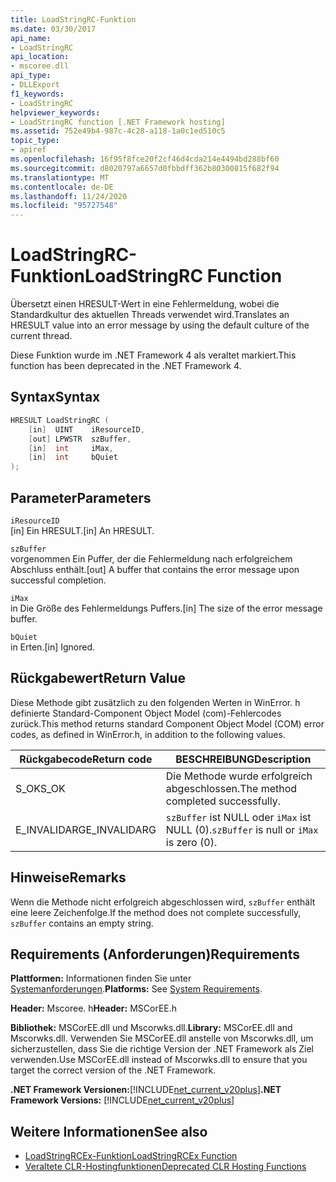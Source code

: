 ```yaml
---
title: LoadStringRC-Funktion
ms.date: 03/30/2017
api_name:
- LoadStringRC
api_location:
- mscoree.dll
api_type:
- DLLExport
f1_keywords:
- LoadStringRC
helpviewer_keywords:
- LoadStringRC function [.NET Framework hosting]
ms.assetid: 752e49b4-987c-4c28-a118-1a0c1ed510c5
topic_type:
- apiref
ms.openlocfilehash: 16f95f8fce20f2cf46d4cda214e4494bd288bf60
ms.sourcegitcommit: d8020797a6657d0fbbdff362b80300815f682f94
ms.translationtype: MT
ms.contentlocale: de-DE
ms.lasthandoff: 11/24/2020
ms.locfileid: "95727548"
---
```

# <a name="loadstringrc-function"></a><span data-ttu-id="5d3bc-102">LoadStringRC-Funktion</span><span class="sxs-lookup"><span data-stu-id="5d3bc-102">LoadStringRC Function</span></span>

<span data-ttu-id="5d3bc-103">Übersetzt einen HRESULT-Wert in eine Fehlermeldung, wobei die Standardkultur des aktuellen Threads verwendet wird.</span><span class="sxs-lookup"><span data-stu-id="5d3bc-103">Translates an HRESULT value into an error message by using the default culture of the current thread.</span></span>  
  
 <span data-ttu-id="5d3bc-104">Diese Funktion wurde im .NET Framework 4 als veraltet markiert.</span><span class="sxs-lookup"><span data-stu-id="5d3bc-104">This function has been deprecated in the .NET Framework 4.</span></span>  
  
## <a name="syntax"></a><span data-ttu-id="5d3bc-105">Syntax</span><span class="sxs-lookup"><span data-stu-id="5d3bc-105">Syntax</span></span>  
  
```cpp  
HRESULT LoadStringRC (  
    [in]  UINT    iResourceID,
    [out] LPWSTR  szBuffer,
    [in]  int     iMax,
    [in]  int     bQuiet  
);  
```  
  
## <a name="parameters"></a><span data-ttu-id="5d3bc-106">Parameter</span><span class="sxs-lookup"><span data-stu-id="5d3bc-106">Parameters</span></span>  

 `iResourceID`  
 <span data-ttu-id="5d3bc-107">[in] Ein HRESULT.</span><span class="sxs-lookup"><span data-stu-id="5d3bc-107">[in] An HRESULT.</span></span>  
  
 `szBuffer`  
 <span data-ttu-id="5d3bc-108">vorgenommen Ein Puffer, der die Fehlermeldung nach erfolgreichem Abschluss enthält.</span><span class="sxs-lookup"><span data-stu-id="5d3bc-108">[out] A buffer that contains the error message upon successful completion.</span></span>  
  
 `iMax`  
 <span data-ttu-id="5d3bc-109">in Die Größe des Fehlermeldungs Puffers.</span><span class="sxs-lookup"><span data-stu-id="5d3bc-109">[in] The size of the error message buffer.</span></span>  
  
 `bQuiet`  
 <span data-ttu-id="5d3bc-110">in Erten.</span><span class="sxs-lookup"><span data-stu-id="5d3bc-110">[in] Ignored.</span></span>  
  
## <a name="return-value"></a><span data-ttu-id="5d3bc-111">Rückgabewert</span><span class="sxs-lookup"><span data-stu-id="5d3bc-111">Return Value</span></span>  

 <span data-ttu-id="5d3bc-112">Diese Methode gibt zusätzlich zu den folgenden Werten in WinError. h definierte Standard-Component Object Model (com)-Fehlercodes zurück.</span><span class="sxs-lookup"><span data-stu-id="5d3bc-112">This method returns standard Component Object Model (COM) error codes, as defined in WinError.h, in addition to the following values.</span></span>  
  
|<span data-ttu-id="5d3bc-113">Rückgabecode</span><span class="sxs-lookup"><span data-stu-id="5d3bc-113">Return code</span></span>|<span data-ttu-id="5d3bc-114">BESCHREIBUNG</span><span class="sxs-lookup"><span data-stu-id="5d3bc-114">Description</span></span>|  
|-----------------|-----------------|  
|<span data-ttu-id="5d3bc-115">S_OK</span><span class="sxs-lookup"><span data-stu-id="5d3bc-115">S_OK</span></span>|<span data-ttu-id="5d3bc-116">Die Methode wurde erfolgreich abgeschlossen.</span><span class="sxs-lookup"><span data-stu-id="5d3bc-116">The method completed successfully.</span></span>|  
|<span data-ttu-id="5d3bc-117">E_INVALIDARG</span><span class="sxs-lookup"><span data-stu-id="5d3bc-117">E_INVALIDARG</span></span>|<span data-ttu-id="5d3bc-118">`szBuffer` ist NULL oder `iMax` ist NULL (0).</span><span class="sxs-lookup"><span data-stu-id="5d3bc-118">`szBuffer` is null or `iMax` is zero (0).</span></span>|  
  
## <a name="remarks"></a><span data-ttu-id="5d3bc-119">Hinweise</span><span class="sxs-lookup"><span data-stu-id="5d3bc-119">Remarks</span></span>  

 <span data-ttu-id="5d3bc-120">Wenn die Methode nicht erfolgreich abgeschlossen wird, `szBuffer` enthält eine leere Zeichenfolge.</span><span class="sxs-lookup"><span data-stu-id="5d3bc-120">If the method does not complete successfully, `szBuffer` contains an empty string.</span></span>  
  
## <a name="requirements"></a><span data-ttu-id="5d3bc-121">Requirements (Anforderungen)</span><span class="sxs-lookup"><span data-stu-id="5d3bc-121">Requirements</span></span>  

 <span data-ttu-id="5d3bc-122">**Plattformen:** Informationen finden Sie unter [Systemanforderungen](../../get-started/system-requirements.md).</span><span class="sxs-lookup"><span data-stu-id="5d3bc-122">**Platforms:** See [System Requirements](../../get-started/system-requirements.md).</span></span>  
  
 <span data-ttu-id="5d3bc-123">**Header:** Mscoree. h</span><span class="sxs-lookup"><span data-stu-id="5d3bc-123">**Header:** MSCorEE.h</span></span>  
  
 <span data-ttu-id="5d3bc-124">**Bibliothek:** MSCorEE.dll und Mscorwks.dll.</span><span class="sxs-lookup"><span data-stu-id="5d3bc-124">**Library:** MSCorEE.dll and Mscorwks.dll.</span></span> <span data-ttu-id="5d3bc-125">Verwenden Sie MSCorEE.dll anstelle von Mscorwks.dll, um sicherzustellen, dass Sie die richtige Version der .NET Framework als Ziel verwenden.</span><span class="sxs-lookup"><span data-stu-id="5d3bc-125">Use MSCorEE.dll instead of Mscorwks.dll to ensure that you target the correct version of the .NET Framework.</span></span>  
  
 <span data-ttu-id="5d3bc-126">**.NET Framework Versionen:**[!INCLUDE[net_current_v20plus](../../../../includes/net-current-v20plus-md.md)]</span><span class="sxs-lookup"><span data-stu-id="5d3bc-126">**.NET Framework Versions:** [!INCLUDE[net_current_v20plus](../../../../includes/net-current-v20plus-md.md)]</span></span>  
  
## <a name="see-also"></a><span data-ttu-id="5d3bc-127">Weitere Informationen</span><span class="sxs-lookup"><span data-stu-id="5d3bc-127">See also</span></span>

- [<span data-ttu-id="5d3bc-128">LoadStringRCEx-Funktion</span><span class="sxs-lookup"><span data-stu-id="5d3bc-128">LoadStringRCEx Function</span></span>](loadstringrcex-function.md)
- [<span data-ttu-id="5d3bc-129">Veraltete CLR-Hostingfunktionen</span><span class="sxs-lookup"><span data-stu-id="5d3bc-129">Deprecated CLR Hosting Functions</span></span>](deprecated-clr-hosting-functions.md)
